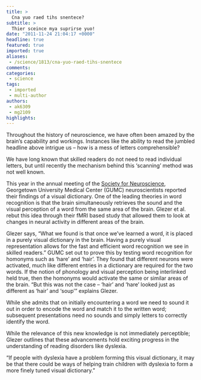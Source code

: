 ```yaml
---
title: >
  Cna yuo raed tihs snentece?
subtitle: >
  Thier sceince mya suprirse yuo!
date: "2011-11-24 21:04:17 +0000"
headline: true
featured: true
imported: true
aliases:
 - /science/1813/cna-yuo-raed-tihs-snentece
comments:
categories:
 - science
tags:
 - imported
 - multi-author
authors:
 - ak6309
 - mg2109
highlights:
---
```


Throughout the history of neuroscience, we have often been amazed by the brain’s capability and workings. Instances like the ability to read the jumbled headline above intrigue us – how is a mess of letters comprehensible?

We have long known that skilled readers do not need to read individual letters, but until recently the mechanism behind this ‘scanning’ method was not well known.

This year in the annual meeting of the [Society for Neuroscience](http://www.sfn.org/home.aspx), Georgetown University Medical Center (GUMC) neuroscientists reported their findings of a visual dictionary. One of the leading theories in word recognition is that the brain simultaneously retrieves the sound and the visual perception of a word from the same area of the brain. Glezer et al. rebut this idea through their fMRI based study that allowed them to look at changes in neural activity in different areas of the brain.

Glezer says, “What we found is that once we’ve learned a word, it is placed in a purely visual dictionary in the brain. Having a purely visual representation allows for the fast and efficient word recognition we see in skilled readers.” GUMC set out to prove this by testing word recognition for homonyms such as ‘hare’ and ‘hair’. They found that different neurons were activated, much like different entries in a dictionary are required for the two words. If the notion of phonology and visual perception being interlinked held true, then the homonyms would activate the same or similar areas of the brain. “But this was not the case – ‘hair’ and ‘hare’ looked just as different as ‘hair’ and ‘soup’” explains Glezer.

While she admits that on initially encountering a word we need to sound it out in order to encode the word and match it to the written word; subsequent presentations need no sounds and simply letters to correctly identify the word.

While the relevance of this new knowledge is not immediately perceptible; Glezer outlines that these advancements hold exciting progress in the understanding of reading disorders like dyslexia.

“If people with dyslexia have a problem forming this visual dictionary, it may be that there could be ways of helping train children with dyslexia to form a more finely tuned visual dictionary.”
